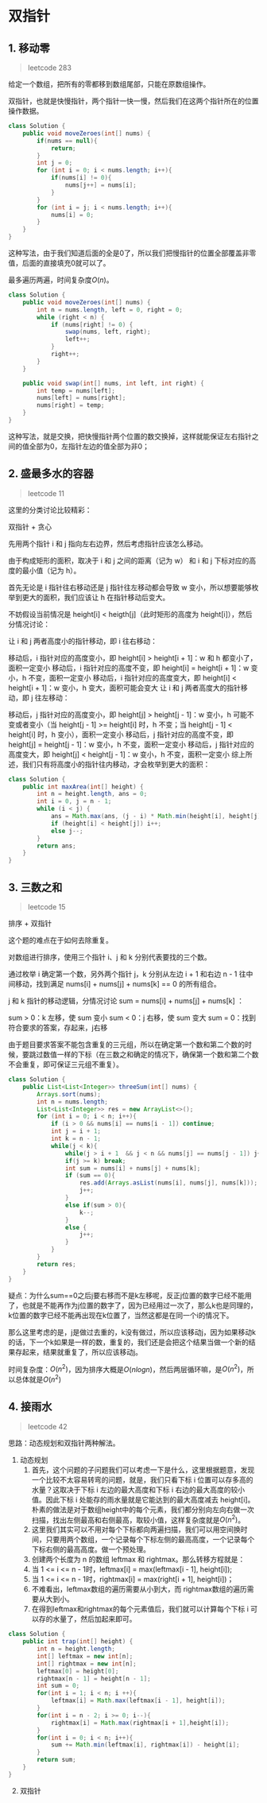 # 双指针
## 1. 移动零
> leetcode 283

给定一个数组，把所有的零都移到数组尾部，只能在原数组操作。

双指针，也就是快慢指针，两个指针一快一慢，然后我们在这两个指针所在的位置操作数据。

```java
class Solution {
    public void moveZeroes(int[] nums) {
        if(nums == null){
            return;
        }
        int j = 0;
        for (int i = 0; i < nums.length; i++){
            if(nums[i] != 0){
                nums[j++] = nums[i];
            }
        }
        for (int i = j; i < nums.length; i++){
            nums[i] = 0;
        }
    }
}
```
这种写法，由于我们知道后面的全是0了，所以我们把慢指针的位置全部覆盖非零值，后面的直接填充0就可以了。

最多遍历两遍，时间复杂度$O(n)$。

```java
class Solution {
    public void moveZeroes(int[] nums) {
        int n = nums.length, left = 0, right = 0;
        while (right < n) {
            if (nums[right] != 0) {
                swap(nums, left, right);
                left++;
            }
            right++;
        }
    }

    public void swap(int[] nums, int left, int right) {
        int temp = nums[left];
        nums[left] = nums[right];
        nums[right] = temp;
    }
}
```

这种写法，就是交换，把快慢指针两个位置的数交换掉，这样就能保证左右指针之间的值全部为0，左指针左边的值全部为非0；

## 2. 盛最多水的容器

> leetcode 11

这里的分类讨论比较精彩：

双指针 + 贪心

先用两个指针 i 和 j 指向左右边界，然后考虑指针应该怎么移动。

由于构成矩形的面积，取决于 i 和 j 之间的距离（记为 w） 和 i 和 j 下标对应的高度的最小值（记为 h）。

首先无论是 i 指针往右移动还是 j 指针往左移动都会导致 w 变小，所以想要能够枚举到更大的面积，我们应该让 h 在指针移动后变大。

不妨假设当前情况是 height[i] < heigth[j]（此时矩形的高度为 height[i]），然后分情况讨论：

让 i 和 j 两者高度小的指针移动，即 i 往右移动：

移动后，i 指针对应的高度变小，即 height[i] > height[i + 1]：w 和 h 都变小了，面积一定变小
移动后，i 指针对应的高度不变，即 height[i] = height[i + 1]：w 变小，h 不变，面积一定变小
移动后，i 指针对应的高度变大，即 height[i] < height[i + 1]：w 变小，h 变大，面积可能会变大
让 i 和 j 两者高度大的指针移动，即 j 往左移动：

移动后，j 指针对应的高度变小，即 height[j] > height[j - 1]：w 变小，h 可能不变或者变小（当 height[j - 1] >= height[i] 时，h 不变；当 height[j - 1] < height[i] 时，h 变小），面积一定变小
移动后，j 指针对应的高度不变，即 height[j] = height[j - 1]：w 变小，h 不变，面积一定变小
移动后，j 指针对应的高度变大，即 height[j] < height[j - 1]：w 变小，h 不变，面积一定变小
综上所述，我们只有将高度小的指针往内移动，才会枚举到更大的面积：


```java
class Solution {
    public int maxArea(int[] height) {
        int n = height.length, ans = 0;
        int i = 0, j = n - 1;
        while (i < j) {
            ans = Math.max(ans, (j - i) * Math.min(height[i], height[j]));
            if (height[i] < height[j]) i++;
            else j--;
        }
        return ans;
    }
}
```

## 3. 三数之和

> leetcode 15

排序 + 双指针

这个题的难点在于如何去除重复。

对数组进行排序，使用三个指针 i、j 和 k 分别代表要找的三个数。

通过枚举 i 确定第一个数，另外两个指针 j，k 分别从左边 i + 1 和右边 n - 1 往中间移动，找到满足 nums[i] + nums[j] + nums[k] == 0 的所有组合。

j 和 k 指针的移动逻辑，分情况讨论 sum = nums[i] + nums[j] + nums[k] ：

sum > 0：k 左移，使 sum 变小
sum < 0：j 右移，使 sum 变大
sum = 0：找到符合要求的答案，存起来，j右移

由于题目要求答案不能包含重复的三元组，所以在确定第一个数和第二个数的时候，要跳过数值一样的下标（在三数之和确定的情况下，确保第一个数和第二个数不会重复，即可保证三元组不重复）。

```java
class Solution {
    public List<List<Integer>> threeSum(int[] nums) {
        Arrays.sort(nums);
        int n = nums.length;
        List<List<Integer>> res = new ArrayList<>();
        for (int i = 0; i < n; i++){
            if (i > 0 && nums[i] == nums[i - 1]) continue;
            int j = i + 1; 
            int k = n - 1;
            while(j < k){
                while(j > i + 1  && j < n && nums[j] == nums[j - 1]) j++;
                if(j >= k) break;
                int sum = nums[i] + nums[j] + nums[k];
                if (sum == 0){
                    res.add(Arrays.asList(nums[i], nums[j], nums[k]));
                    j++;
                }
                else if(sum > 0){
                    k--;
                }
                else {
                    j++;
                }
            }
        } 
        return res;
    }
}
```
疑点：为什么sum==0之后j要右移而不是k左移呢，反正j位置的数字已经不能用了，也就是不能再作为j位置的数字了，因为已经用过一次了，那么k也是同理的，k位置的数字已经不能再出现在k位置了，当然这都是在同一个i的情况下。

那么这里考虑的是，j是做过去重的，k没有做过，所以应该移动j，因为如果移动k的话，下一个k如果是一样的数，重复的，我们还是会把这个结果当做一个新的结果存起来，结果就重复了，所以应该移动j。

时间复杂度：$O(n^2)$，因为排序大概是$O(nlogn)$，然后两层循环嘛，是$O(n^2)$，所以总体就是$O(n^2)$

## 4. 接雨水

>leetcode 42

思路：动态规划和双指针两种解法。

1. 动态规划
   1. 首先，这个问题的子问题我们可以考虑一下是什么，这里根据题意，发现一个比较不太容易转弯的问题，就是，我们只看下标 i 位置可以存多高的水量？这取决于下标 i 左边的最大高度和下标 i 右边的最大高度的较小值。因此下标 i 处能存的雨水量就是它能达到的最大高度减去 height[i]。朴素的做法是对于数组height中的每个元素，我们都分别向左向右做一次扫描，找出左侧最高和右侧最高，取较小值，这样复杂度就是$O(n^2)$。
   2. 这里我们其实可以不用对每个下标都向两遍扫描，我们可以用空间换时间，只要用两个数组，一个记录每个下标左侧的最高高度，一个记录每个下标右侧的最高高度。做一个预处理。
   3. 创建两个长度为 n 的数组 leftmax 和 rightmax。那么转移方程就是：
   4. 当 1 <= i <= n - 1时，leftmax[i] = max(leftmax[i - 1], height[i]);
   5. 当 1 <= i <= n - 1时，rightmax[i] = max(right[i + 1], height[i])；
   6. 不难看出，leftmax数组的遍历需要从小到大，而 rightmax数组的遍历需要从大到小。
   7. 在得到leftmax和rightmax的每个元素值后，我们就可以计算每个下标 i 可以存的水量了，然后加起来即可。

```java
class Solution {
    public int trap(int[] height) {
        int n = height.length;
        int[] leftmax = new int[n];
        int[] rightmax = new int[n];
        leftmax[0] = height[0];
        rightmax[n - 1] = height[n - 1];
        int sum = 0;
        for(int i = 1; i < n; i ++){
            leftmax[i] = Math.max(leftmax[i - 1], height[i]);
        } 
        for(int i = n - 2; i >= 0; i--){
            rightmax[i] = Math.max(rightmax[i + 1],height[i]);
        }
        for(int i = 0; i < n; i++){
            sum += Math.min(leftmax[i], rightmax[i]) - height[i];
        }
        return sum;
    }
}
```

2. 双指针



